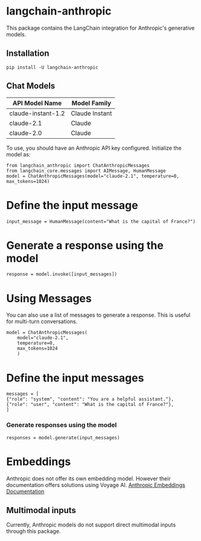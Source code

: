 # langchain-anthropic

This package contains the LangChain integration for Anthropic's generative models.

## Installation

`pip install -U langchain-anthropic`

## Chat Models

| API Model Name     | Model Family   |
| ------------------ | -------------- |
| claude-instant-1.2 | Claude Instant |
| claude-2.1         | Claude         |
| claude-2.0         | Claude         |

To use, you should have an Anthropic API key configured. Initialize the model as:

```
from langchain_anthropic import ChatAnthropicMessages
from langchain_core.messages import AIMessage, HumanMessage
model = ChatAnthropicMessages(model="claude-2.1", temperature=0, max_tokens=1024)
```

# Define the input message

`input_message = HumanMessage(content="What is the capital of France?")`

# Generate a response using the model

`response = model.invoke([input_messages])`

# Using Messages

You can also use a list of messages to generate a response. This is useful for multi-turn conversations.

```
model = ChatAnthropicMessages(
    model="claude-2.1",
    temperature=0,
    max_tokens=1024
    )
```

# Define the input messages

```
messages = [
{"role": "system", "content": "You are a helpful assistant."},
{"role": "user", "content": "What is the capital of France?"},
]

```

### Generate responses using the model

`responses = model.generate(input_messages)`

# Embeddings

Anthropic does not offer its own embedding model. However their documentation offers solutions using Voyage AI.
[Anthropic Embeddings Documentation](https://docs.anthropic.com/claude/docs/embeddings)

## Multimodal inputs

Currently, Anthropic models do not support direct multimodal inputs through this package.
